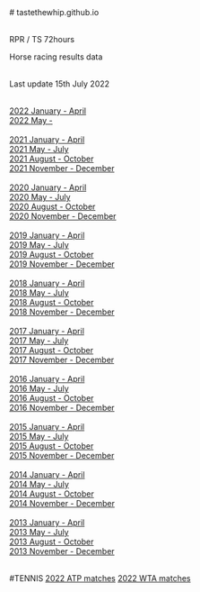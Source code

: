 <HTML>
  <HEAD>
  </HEAD>
  <BODY>
  # tastethewhip.github.io<br><br>

RPR / TS 72hours<br>

Horse racing results data<br><br>

Last update 15th July 2022 <br><br>

<a href = https://tastethewhip.github.io/2022_part_i.html>2022 January - April</a><br>
<a href = https://tastethewhip.github.io/2022_part_ii.html>2022 May - </a><br><br>
<a href = https://tastethewhip.github.io/2021_part_i.html>2021 January - April</a><br>
<a href = https://tastethewhip.github.io/2021_part_ii.html>2021 May - July</a><br>
<a href = https://tastethewhip.github.io/2021_part_iii.html>2021 August - October</a><br>
<a href = https://tastethewhip.github.io/2021_part_iv.html>2021 November - December</a><br><br>
<a href = https://tastethewhip.github.io/2020_part_i.html>2020 January - April</a><br>
<a href = https://tastethewhip.github.io/2020_part_ii.html>2020 May - July</a><br>
<a href = https://tastethewhip.github.io/2020_part_iii.html>2020 August - October</a><br>
<a href = https://tastethewhip.github.io/2020_part_iv.html>2020 November - December</a><br><br>
<a href = https://tastethewhip.github.io/2019_part_i.html>2019 January - April</a><br>
<a href = https://tastethewhip.github.io/2019_part_ii.html>2019 May - July</a><br>
<a href = https://tastethewhip.github.io/2019_part_iii.html>2019 August - October</a><br>
<a href = https://tastethewhip.github.io/2019_part_iv.html>2019 November - December</a><br><br>
<a href = https://tastethewhip.github.io/2018_part_i.html>2018 January - April</a><br>
<a href = https://tastethewhip.github.io/2018_part_ii.html>2018 May - July</a><br>
<a href = https://tastethewhip.github.io/2018_part_iii.html>2018 August - October</a><br>
<a href = https://tastethewhip.github.io/2018_part_iv.html>2018 November - December</a><br><br>
<a href = https://tastethewhip.github.io/2017_part_i.html>2017 January - April</a><br>
<a href = https://tastethewhip.github.io/2017_part_ii.html>2017 May - July</a><br>
<a href = https://tastethewhip.github.io/2017_part_iii.html>2017 August - October</a><br>
<a href = https://tastethewhip.github.io/2017_part_iv.html>2017 November - December</a><br><br>
<a href = https://tastethewhip.github.io/2016_part_i.html>2016 January - April</a><br>
<a href = https://tastethewhip.github.io/2016_part_ii.html>2016 May - July</a><br>
<a href = https://tastethewhip.github.io/2016_part_iii.html>2016 August - October</a><br>
<a href = https://tastethewhip.github.io/2016_part_iv.html>2016 November - December</a><br><br>
<a href = https://tastethewhip.github.io/2015_part_i.html>2015 January - April</a><br>
<a href = https://tastethewhip.github.io/2015_part_ii.html>2015 May - July</a><br>
<a href = https://tastethewhip.github.io/2015_part_iii.html>2015 August - October</a><br>
<a href = https://tastethewhip.github.io/2015_part_iv.html>2015 November - December</a><br><br>
<a href = https://tastethewhip.github.io/2014_part_i.html>2014 January - April</a><br>
<a href = https://tastethewhip.github.io/2014_part_ii.html>2014 May - July</a><br>
<a href = https://tastethewhip.github.io/2014_part_iii.html>2014 August - October</a><br>
<a href = https://tastethewhip.github.io/2014_part_iv.html>2014 November - December</a><br><br>
<a href = https://tastethewhip.github.io/2013_part_i.html>2013 January - April</a><br>
<a href = https://tastethewhip.github.io/2013_part_ii.html>2013 May - July</a><br>
<a href = https://tastethewhip.github.io/2013_part_iii.html>2013 August - October</a><br>
<a href = https://tastethewhip.github.io/2013_part_iv.html>2013 November - December</a><br><br>

#TENNIS
<a href = https://tastethewhip.github.io/atp_matches_2022.html>2022 ATP matches</a>
<a href = https://tastethewhip.github.io/wta_matches_2022.html>2022 WTA matches</a><br><br>

  </BODY>
</HTML>
